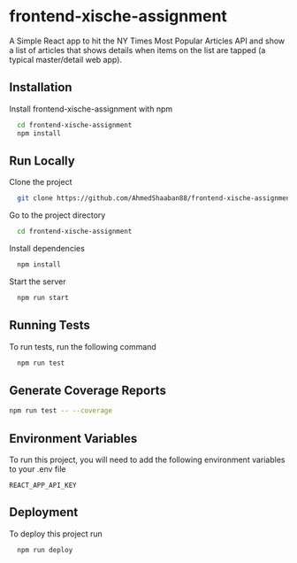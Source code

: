 
# frontend-xische-assignment

A Simple React app to hit the NY Times Most Popular Articles API and show a list of articles
that shows details when items on the list are tapped (a typical master/detail web app).

## Installation

Install frontend-xische-assignment with npm

```bash
  cd frontend-xische-assignment
  npm install
```

## Run Locally

Clone the project

```bash
  git clone https://github.com/AhmedShaaban88/frontend-xische-assignment.git
```

Go to the project directory

```bash
  cd frontend-xische-assignment
```

Install dependencies

```bash
  npm install
```

Start the server

```bash
  npm run start
```

## Running Tests

To run tests, run the following command

```bash
  npm run test
```

## Generate Coverage Reports

```bash
npm run test -- --coverage
```

## Environment Variables

To run this project, you will need to add the following environment variables to your .env file

`REACT_APP_API_KEY`

## Deployment

To deploy this project run

```bash
  npm run deploy
```
